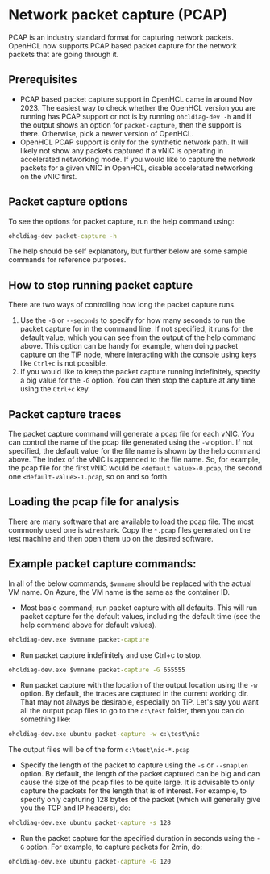 # Network packet capture (PCAP)

PCAP is an industry standard format for capturing network packets. OpenHCL now
supports PCAP based packet capture for the network packets that are going through it.

## Prerequisites
* PCAP based packet capture support in OpenHCL came in around Nov 2023. The easiest
way to check whether the OpenHCL version you are running has PCAP support or not is by
running `ohcldiag-dev -h` and if the output shows an option for `packet-capture`, then
the support is there. Otherwise, pick a newer version of OpenHCL.
* OpenHCL PCAP support is only for the synthetic network path. It will likely not
show any packets captured if a vNIC is operating in accelerated networking mode. If you
would like to capture the network packets for a given vNIC in OpenHCL, disable
accelerated networking on the vNIC first.

## Packet capture options
To see the options for packet capture, run the help command using:
```cmd
ohcldiag-dev packet-capture -h
```
The help should be self explanatory, but further below are some sample commands
for reference purposes.

## How to stop running packet capture
There are two ways of controlling how long the packet capture runs.
1. Use the `-G` or `--seconds` to specify for how many seconds to run the packet capture
for in the command line. If not specified, it runs for the default value, which you can
see from the output of the help command above. This option can be handy for example, when
doing packet capture on the TiP node, where interacting with the console using keys like
`Ctrl+c` is not possible.
2. If you would like to keep the packet capture running indefinitely, specify a big value
for the `-G` option. You can then stop the capture at any time using the `Ctrl+c` key.

## Packet capture traces
The packet capture command will generate a pcap file for each vNIC. You can control the
name of the pcap file generated using the `-w` option. If not specified, the default
value for the file name is shown by the help command above. The index of the vNIC is
appended to the file name. So, for example, the pcap file for the first vNIC would be
`<default value>-0.pcap`, the second one `<default-value>-1.pcap`, so on and so forth.

## Loading the pcap file for analysis
There are many software that are available to load the pcap file. The most commonly
used one is `wireshark`. Copy the `*.pcap` files generated on the test machine and then
open them up on the desired software.

## Example packet capture commands:
In all of the below commands, `$vmname` should be replaced with the actual VM name. On
Azure, the VM name is the same as the container ID.
* Most basic command; run packet capture with all defaults. This will run packet capture
for the default values, including the default time (see the help command above for
default values).
```cmd
ohcldiag-dev.exe $vmname packet-capture
```

* Run packet capture indefinitely and use Ctrl+c to stop.
```cmd
ohcldiag-dev.exe $vmname packet-capture -G 655555
```

* Run packet capture with the location of the output location using the `-w` option.
By default, the traces are captured in the current working dir. That may not always be
desirable, especially on TiP. Let's say you want all the output pcap files
to go to the `c:\test` folder, then you can do something like:
```cmd
ohcldiag-dev.exe ubuntu packet-capture -w c:\test\nic
```
The output files will be of the form `c:\test\nic-*.pcap`

* Specify the length of the packet to capture using the `-s` or `--snaplen` option.
By default, the length of the packet captured can be big and can cause the size
of the pcap files to be quite large. It is advisable to only capture the packets
for the length that is of interest. For example, to specify only capturing 128 bytes
of the packet (which will generally give you the TCP and IP headers), do:
```cmd
ohcldiag-dev.exe ubuntu packet-capture -s 128
```

* Run the packet capture for the specified duration in seconds using the `-G` option.
For example, to capture packets for 2min, do:
```cmd
ohcldiag-dev.exe ubuntu packet-capture -G 120
```
